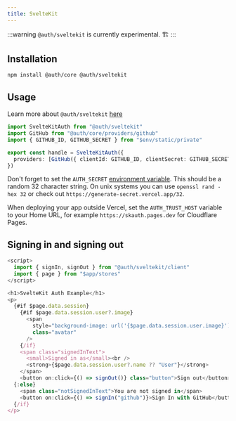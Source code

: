 ```yaml
---
title: SvelteKit
---
```


:::warning
`@auth/sveltekit` is currently experimental. 🏗
:::

## Installation

```bash npm2yarn2pnpm
npm install @auth/core @auth/sveltekit
```

## Usage

Learn more about `@auth/sveltekit` [here](https://vercel.com/blog/announcing-sveltekit-auth)

```ts title="src/hooks.server.ts"
import SvelteKitAuth from "@auth/sveltekit"
import GitHub from "@auth/core/providers/github"
import { GITHUB_ID, GITHUB_SECRET } from "$env/static/private"

export const handle = SvelteKitAuth({
  providers: [GitHub({ clientId: GITHUB_ID, clientSecret: GITHUB_SECRET })],
})
```

Don't forget to set the `AUTH_SECRET` [environment variable](https://kit.svelte.dev/docs/modules#$env-static-private). This should be a random 32 character string. On unix systems you can use `openssl rand -hex 32` or check out `https://generate-secret.vercel.app/32`.

When deploying your app outside Vercel, set the `AUTH_TRUST_HOST` variable to your Home URL, for example `https://skauth.pages.dev` for Cloudflare Pages.

## Signing in and signing out

```ts
<script>
  import { signIn, signOut } from "@auth/sveltekit/client"
  import { page } from "$app/stores"
</script>

<h1>SvelteKit Auth Example</h1>
<p>
  {#if $page.data.session}
    {#if $page.data.session.user?.image}
      <span
        style="background-image: url('{$page.data.session.user.image}')"
        class="avatar"
      />
    {/if}
    <span class="signedInText">
      <small>Signed in as</small><br />
      <strong>{$page.data.session.user?.name ?? "User"}</strong>
    </span>
    <button on:click={() => signOut()} class="button">Sign out</button>
  {:else}
    <span class="notSignedInText">You are not signed in</span>
    <button on:click={() => signIn("github")}>Sign In with GitHub</button>
  {/if}
</p>
```
